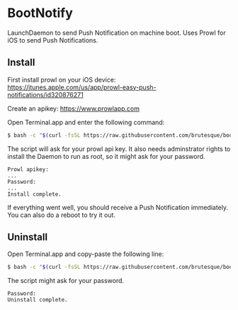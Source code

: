 # BootNotify
LaunchDaemon to send Push Notification on machine boot. Uses Prowl for iOS to send Push Notifications.


## Install

First install prowl on your iOS device: https://itunes.apple.com/us/app/prowl-easy-push-notifications/id320876271

Create an apikey: https://www.prowlapp.com

Open Terminal.app and enter the following command:
```sh
$ bash -c "$(curl -fsSL https://raw.githubusercontent.com/brutesque/boot-notify/master/install.sh)"
```

The script will ask for your prowl api key. It also needs adminstrator rights to install the Daemon to run as root, so it might ask for your password.
```
Prowl apikey:
...
Password:
...
Install complete.
```

If everything went well, you should receive a Push Notification immediately. You can also do a reboot to try it out.


## Uninstall

Open Terminal.app and copy-paste the following line:
```sh
$ bash -c "$(curl -fsSL https://raw.githubusercontent.com/brutesque/boot-notify/master/uninstall.sh)"
```

The script might ask for your password.
```
Password:
Uninstall complete.
```

